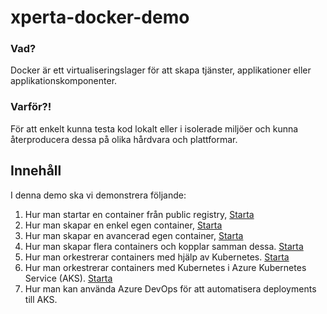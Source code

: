 # xperta-docker-demo
### Vad?
Docker är ett virtualiseringslager för att skapa tjänster, applikationer eller applikationskomponenter.
### Varför?!
För att enkelt kunna testa kod lokalt eller i isolerade miljöer och kunna återproducera dessa på olika hårdvara och plattformar.

## Innehåll

I denna demo ska vi demonstrera följande:
1. Hur man startar en container från public registry,
	[Starta](./01_create_container_from_docker_hub/)
2. Hur man skapar en enkel egen container,
	[Starta](./02_create_custom_containers/)
3. Hur man skapar en avancerad egen container,
	[Starta](./03_container_build_patterns/)
4. Hur man skapar flera containers och kopplar samman dessa.
	[Starta](./04_composing_containers/)
5. Hur man orkestrerar containers med hjälp av Kubernetes.
	[Starta](./05_orchestration_with_kubernetes/)
6. Hur man orkestrerar containers med Kubernetes i Azure Kubernetes Service (AKS).
	[Starta](./06_orchestration_with_AKS/)
7. Hur man kan använda Azure DevOps för att automatisera deployments till AKS.
